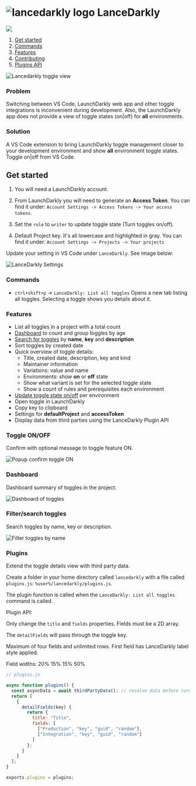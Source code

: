 <h1> <img alt="lancedarkly logo" src="https://user-images.githubusercontent.com/10452163/58038609-3d5e2880-7b28-11e9-9a6c-d219a9a617e0.png" /> LanceDarkly</h1>

[![](https://vsmarketplacebadge.apphb.com/version-short/RichardKotze.lancedarkly.svg)](https://marketplace.visualstudio.com/items?itemName=RichardKotze.lancedarkly)

1. [Get started](#get-started)
1. [Commands](#commands)
1. [Features](#features)
1. [Contributing](https://github.com/rkotze/lancedarkly/blob/master/CONTRIBUTING.md)
1. [Plugins API](#plugins)

![Lancedarkly toggle view](https://user-images.githubusercontent.com/10452163/58038723-ae054500-7b28-11e9-8799-2d7b5b9a72b1.png)

### Problem

Switching between VS Code, LaunchDarkly web app and other toggle integrations is inconvenient during development. Also, the LaunchDarkly app does not provide a view of toggle states (on|off) for **all** environments.

### Solution

A VS Code extension to bring LaunchDarkly toggle management closer to your development environment and show **all** environment toggle states. Toggle on|off from VS Code.

## Get started

1. You will need a LaunchDarkly account.

1. From LaunchDarkly you will need to generate an **Access Token**. You can find it under: `Account Settings -> Access Tokens -> Your access tokens`.

1. Set the `role` to `writer` to update toggle state (Turn toggles on/off).

1. Default Project key. It's all lowercase and highlighted in gray. You can find it under: `Account Settings -> Projects -> Your projects`

Update your setting in VS Code under `LanceDarkly`. See image below:

![LanceDarkly Settings](https://user-images.githubusercontent.com/10452163/53906270-64857d80-4042-11e9-9fdd-7b58e03f8cc1.png)

### Commands

- `ctrl+shift+p` -> `LanceDarkly: List all toggles`
  Opens a new tab listing all toggles. Selecting a toggle shows you details about it.

### Features

- List all toggles in a project with a total count
- [Dashboard](#dashboard) to count and group toggles by age
- [Search for toggles](#filtersearch-toggles) by **name**, **key** and **description**
- Sort toggles by created date
- Quick overview of toggle details:
  - Title, created date, description, key and kind
  - Maintainer information
  - Variations: value and name
  - Environments: show **on** or **off** state
  - Show what variant is set for the selected toggle state
  - Show a count of rules and prerequisites each environment
- [Update toggle state on/off](#toggle-onoff) per environment
- Open toggle in LaunchDarkly
- Copy key to clipboard
- Settings for **defaultProject** and **accessToken**
- Display data from third parties using the LanceDarkly Plugin API

### Toggle ON/OFF

Confirm with optional message to toggle feature ON.

![Popup confirm toggle ON](https://user-images.githubusercontent.com/10452163/58038930-3c79c680-7b29-11e9-91d7-b8d418ce5aa3.png)

### Dashboard

Dashboard summary of toggles in the project.

![Dashboard of toggles](https://user-images.githubusercontent.com/10452163/58039054-8b276080-7b29-11e9-8c98-7589462c531d.png)

### Filter/search toggles

Search toggles by name, key or description.

![Filter toggles by name](https://user-images.githubusercontent.com/10452163/58039220-fcffaa00-7b29-11e9-8f6b-e753dfe0c40a.png)

### Plugins

Extend the toggle details view with third party data.

Create a folder in your home directory called `lancedarkly` with a file called `plugins.js`: `%user%/lancedarkly/plugins.js`.

The plugin function is called when the `LanceDarkly: List all toggles` command is called.

Plugin API:

Only change the `title` and `fields` properties. Fields must be a 2D array.

The `detailFields` will pass through the toggle key.

Maximum of four fields and unlimited rows. First field has LanceDarkly label style applied.

Field widths: 20% 15% 15% 50%

```javascript
// plugins.js

async function plugins() {
  const asyncData = await thirdPartyData(); // resolve data before turning API.
  return [
    {
      detailFields(key) {
        return {
          title: "Title",
          fields: [
            ["Production", "key", "guid", "random"],
            ["Integration", "key", "guid", "random"]
          ]
        };
      }
    }
  ];
}

exports.plugins = plugins;
```

